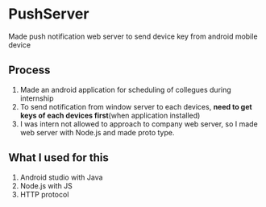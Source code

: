 # PushServer
Made push notification web server to send device key from android mobile device 


## Process
1. Made an android application for scheduling of collegues during internship
2. To send notification from window server to each devices, **need to get keys of each devices first**(when application installed)
3. I was intern not allowed to approach to company web server, so I made web server with Node.js and made proto type. 

## What I used for this
1. Android studio with Java
2. Node.js with JS
3. HTTP protocol
